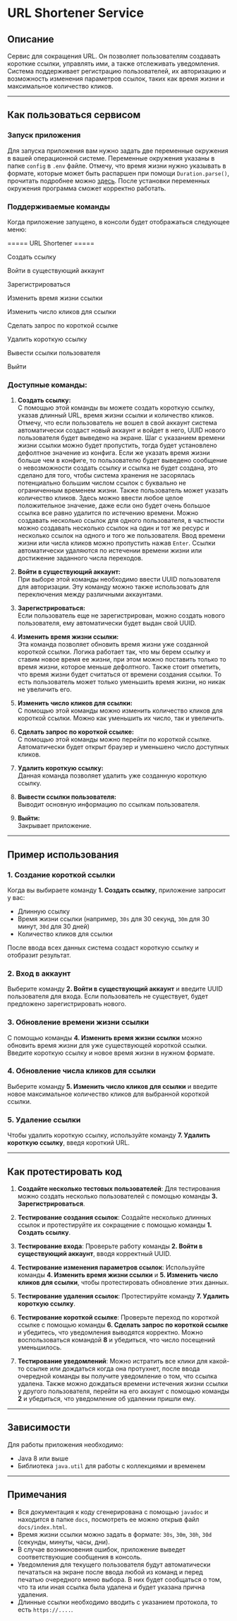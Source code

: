 # URL Shortener Service

## Описание

Сервис для сокращения URL. Он позволяет пользователям создавать короткие ссылки, управлять ими, а также отслеживать уведомления. Система поддерживает регистрацию пользователей, их авторизацию и возможность изменения параметров ссылок, таких как время жизни и максимальное количество кликов.

---

## Как пользоваться сервисом

### Запуск приложения

Для запуска приложения вам нужно задать две переменные окружения в вашей операционной системе. Переменные окружения указаны в папке ```config``` в ```.env``` файле. Отмечу, что время жизни нужно указывать в формате,
которые может быть распаршен при помощи ```Duration.parse()```, прочитать подробнее можно [здесь](https://docs.oracle.com/en/java/javase/17/docs/api/java.base/java/time/Duration.html#parse(java.lang.CharSequence)).
После установки переменных окружения программа сможет корректно работать. 

### Поддерживаемые команды

Когда приложение запущено, в консоли будет отображаться следующее меню:

===== URL Shortener =====

Создать ссылку

Войти в существующий аккаунт

Зарегистрироваться

Изменить время жизни ссылки

Изменить число кликов для ссылки

Сделать запрос по короткой ссылке

Удалить короткую ссылку

Вывести ссылки пользователя

Выйти 

### Доступные команды:

1. **Создать ссылку:**  
   С помощью этой команды вы можете создать короткую ссылку, указав длинный URL, время жизни ссылки и количество кликов.
   Отмечу, что если пользователь не вошел в свой аккаунт система автоматически создаст новый аккаунт и войдет в него, UUID нового пользователя будет выведено на экране.
   Шаг с указанием времени жизни ссылки можно будет пропустить, тогда будет установлено дефолтное значение из конфига. Если же указать время жизни больше чем в конфиге, то
   пользователю будет выведено сообщение о невозможности создать ссылку и ссылка не будет создана, это сделано для того, чтобы система хранения не засорялась потенциально большим 
   числом ссылок с буквально не ограниченным временем жизни.
   Также пользователь может указать количество кликов. Здесь можно ввести любое целое положительное значение, даже если оно будет очень большое ссылка все равно удалится
   по истечению времени. 
   Можно создавать несколько ссылок для одного пользователя, в частности можно создавать несколько ссылок на один и тот же ресурс и несколько ссылок на одного и того же пользователя.
   Ввод времени жизни или числа кликов можно пропустить нажав ```Enter```.
   Ссылки автоматически удаляются по истечении времени жизни или достижение заданного числа переходов.

2. **Войти в существующий аккаунт:**  
   При выборе этой команды необходимо ввести UUID пользователя для авторизации. Эту команду можно также использовать для переключения между различными аккаунтами.

3. **Зарегистрироваться:**  
   Если пользователь еще не зарегистрирован, можно создать нового пользователя, ему автоматически будет выдан свой UUID.

4. **Изменить время жизни ссылки:**  
   Эта команда позволяет обновить время жизни уже созданной короткой ссылки. 
   Логика работает так, что мы берем ссылку и ставим новое время ее жизни, при этом можно поставить только то время жизни, которое меньше дефолтного. Также стоит отметить,
   что время жизни будет считаться от времени создания ссылки. То есть пользователь может только уменьшить время жизни, но никак не увеличить его.

5. **Изменить число кликов для ссылки:**  
   С помощью этой команды можно изменить количество кликов для короткой ссылки. Можно как уменьшить их число, так и увеличить. 

6. **Сделать запрос по короткой ссылке:**  
   С помощью этой команды можно перейти по короткой ссылке. Автоматически будет открыт браузер и уменьшено число доступных кликов.

7. **Удалить короткую ссылку:**  
   Данная команда позволяет удалить уже созданную короткую ссылку.

8. **Вывести ссылки пользователя:**  
   Выводит основную информацию по ссылкам пользователя.

9. **Выйти:**  
   Закрывает приложение.

---

## Пример использования

### 1. Создание короткой ссылки

Когда вы выбираете команду **1. Создать ссылку**, приложение запросит у вас:

- Длинную ссылку
- Время жизни ссылки (например, `30s` для 30 секунд, `30m` для 30 минут, `30d` для 30 дней)
- Количество кликов для ссылки

После ввода всех данных система создаст короткую ссылку и отобразит результат.

### 2. Вход в аккаунт

Выберите команду **2. Войти в существующий аккаунт** и введите UUID пользователя для входа. Если пользователь не существует, будет предложено зарегистрировать нового.

### 3. Обновление времени жизни ссылки

С помощью команды **4. Изменить время жизни ссылки** можно обновить время жизни для уже существующей короткой ссылки. Введите короткую ссылку и новое время жизни в нужном формате.

### 4. Обновление числа кликов для ссылки

Выберите команду **5. Изменить число кликов для ссылки** и введите новое максимальное количество кликов для выбранной короткой ссылки.

### 5. Удаление ссылки

Чтобы удалить короткую ссылку, используйте команду **7. Удалить короткую ссылку**, введя короткий URL.

---

## Как протестировать код

1. **Создайте несколько тестовых пользователей**: Для тестирования можно создать несколько пользователей с помощью команды **3. Зарегистрироваться**.

2. **Тестирование создания ссылок**: Создайте несколько длинных ссылок и протестируйте их сокращение с помощью команды **1. Создать ссылку**.

3. **Тестирование входа**: Проверьте работу команды **2. Войти в существующий аккаунт**, вводя корректный UUID.

4. **Тестирование изменения параметров ссылок**: Используйте команды **4. Изменить время жизни ссылки** и **5. Изменить число кликов для ссылки**, чтобы протестировать обновление этих данных.

5. **Тестирование удаления ссылок**: Протестируйте команду **7. Удалить короткую ссылку**.

6. **Тестирование короткой ссылке**: Проверьте переход по короткой ссылке с помощью команды **6. Сделать запрос по короткой ссылке** и убедитесь, что уведомления выводятся корректно. Можно воспользоваться командой **8** и убедиться, что число посещений уменьшилось.
7. **Тестирование уведомлений**: Можно истратить все клики для какой-то ссылке или дождаться когда она протухнет, после ввода очередной команды вы получите уведомление о том, что ссылка удалена. 
Также можно дождаться времени истечения жизни ссылки у другого пользователя, перейти на его аккаунт с помощью команды **2** и убедиться, что уведомление об удалении пришли ему.

---

## Зависимости

Для работы приложения необходимо:

- Java 8 или выше
- Библиотека `java.util` для работы с коллекциями и временем

---

## Примечания

- Вся документация к коду сгенерирована с помощью ```javadoc``` и находится в папке ```docs```, посмотреть ее можно открыв файл ```docs/index.html```.
- Время жизни ссылки можно задать в формате: `30s`, `30m`, `30h`, `30d` (секунды, минуты, часы, дни).
- В случае возникновения ошибок, приложение выведет соответствующие сообщения в консоль.
- Уведомления для текущего пользователя будут автоматически печататься на экране после ввода любой из команд и перед печатью очередного меню выбора. В них будет сообщаться о том, что та или иная ссылка была удалена и будет указана прична удаления.
- Длинные ссылки необходимо вводить с указанием протокола, то есть ```https://....```.